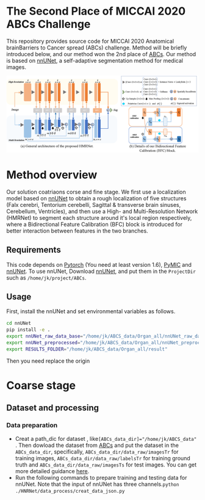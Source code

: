 # The Second Place of MICCAI 2020 ABCs Challenge
[nnUNet_link]:https://github.com/MIC-DKFZ/nnUNetdescribe
[PyMIC_link]:https://github.com/HiLab-git/PyMIC
[ABCs_link]:https://abcs.mgh.harvard.edu/
This repository provides source code for MICCAI 2020 Anatomical brainBarriers to Cancer spread (ABCs) challenge. Method will be briefly introduced below, and our method won the 2nd place of [ABCs](ABCs_link).
Our method is based on [nnUNet][nnUNet_link], a self-adaptive segmentation method for medical images.

<img src='./HMRnet.png'  width="1100">

# Method overview
Our solution coatriaons corse and fine stage. We first use a localization model based on [nnUNet][nnUNet_link] to obtain a rough localization of five structures (Falx cerebri, Tentorium cerebelli, Sagittal & transverse brain sinuses, Cerebellum, Ventricles), and then use a High- and Multi-Resolution Network (HMRNet)  to  segment  each  structure  around  it's  local  region respectively, where a Bidirectional Feature Calibration (BFC) block  is  introduced  for  better  interaction  between  features  in the two branches. 

## Requirements
This code depends on [Pytorch](https://pytorch.org) (You need at least version 1.6), [PyMIC][PyMIC_link] and [nnUNet][nnUNet_link]. To use nnUNet, Download [nnUNet][nnUNet_link], and put them in the `ProjectDir` such as `/home/jk/project/ABCs`. 

## Usage
First, install the nnUNet and set environmental variables as follows.

```bash
cd nnUNet
pip install -e .
export nnUNet_raw_data_base="/home/jk/ABCS_data/Organ_all/nnUNet_raw_data_base"
export nnUNet_preprocessed="/home/jk/ABCS_data/Organ_all/nnUNet_preprocessed"
export RESULTS_FOLDER="/home/jk/ABCS_data/Organ_all/result"
```
Then you need replace the origin 
# Coarse stage
## Dataset and processing
### Data preparation
* Creat a path_dic for dataset ,  like`[ABCs_data_dir]="/home/jk/ABCS_data" `. Then dowload the dataset from [ABCs](ABCs_link) and put the dataset in the `ABCs_data_dir`, specifically, `ABCs_data_dir/data_raw/imagesTr` for training images, `ABCs_data_dir/data_raw/labelsTr` for training ground truth and `ABCs_data_dir/data_raw/imagesTs` for test images. You can get more detailed guidance [here](https://github.com/MIC-DKFZ/nnUNet/blob/master/documentation/dataset_conversion.md).
* Run the following commands to prepare training and testing data for nnUNet. Note that the input of nnUNet has three channels.`python  ./HNRNet/data_process/creat_data_json.py`
